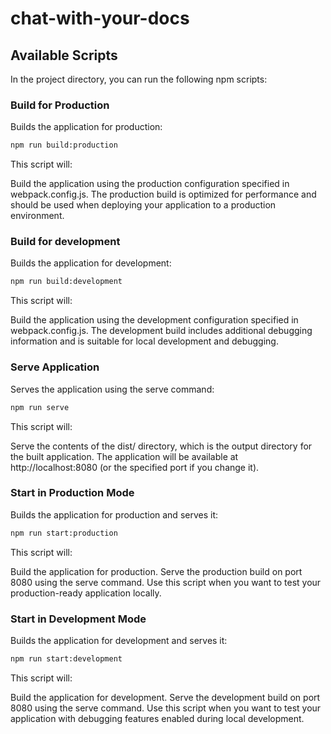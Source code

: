 # chat-with-your-docs

## Available Scripts

In the project directory, you can run the following npm scripts:

### Build for Production

Builds the application for production:

```bash
npm run build:production
```

This script will:

Build the application using the production configuration specified in webpack.config.js.
The production build is optimized for performance and should be used when deploying your application to a production environment.

### Build for development


Builds the application for development:

```bash
npm run build:development
```

This script will:

Build the application using the development configuration specified in webpack.config.js.
The development build includes additional debugging information and is suitable for local development and debugging.



### Serve Application
Serves the application using the serve command:

```bash
npm run serve
```

This script will:

Serve the contents of the dist/ directory, which is the output directory for the built application.
The application will be available at http://localhost:8080 (or the specified port if you change it).


### Start in Production Mode

Builds the application for production and serves it:   

```bash
npm run start:production
```
This script will:

Build the application for production.
Serve the production build on port 8080 using the serve command.
Use this script when you want to test your production-ready application locally.


### Start in Development Mode

Builds the application for development and serves it:

```bash
npm run start:development
```

This script will:

Build the application for development.
Serve the development build on port 8080 using the serve command.
Use this script when you want to test your application with debugging features enabled during local development.